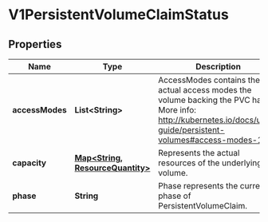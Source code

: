 
# V1PersistentVolumeClaimStatus

## Properties
Name | Type | Description | Notes
------------ | ------------- | ------------- | -------------
**accessModes** | **List&lt;String&gt;** | AccessModes contains the actual access modes the volume backing the PVC has. More info: http://kubernetes.io/docs/user-guide/persistent-volumes#access-modes-1 |  [optional]
**capacity** | [**Map&lt;String, ResourceQuantity&gt;**](ResourceQuantity.md) | Represents the actual resources of the underlying volume. |  [optional]
**phase** | **String** | Phase represents the current phase of PersistentVolumeClaim. |  [optional]



